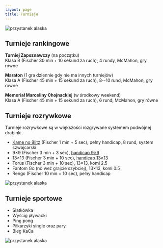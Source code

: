 ```yaml
---
layout: page
title: Turnieje
---
```


![przystanek alaska](/public/go.jpg)

## Turnieje rankingowe

**Turniej Zapoznawczy** (na początku)  
Klasa B (Fischer 30 min + 10 sekund za ruch), 4 rundy, McMahon, gry równe

**Maraton** (1 gra dziennie gdy nie ma innych turniejów)  
Klasa A (Fischer 45 min + 15 sekund za ruch), 8--10 rund, McMahon, gry równe

**Memoriał Marceliny Chojnackiej** (w środkowy weekend)  
Klasa A (Fischer 45 min + 15 sekund za ruch), 6 rund, McMahon, gry równe

## Turnieje rozrywkowe

Turnieje rozrywkowe są w większości rozgrywane systemem podwójnej drabinki.

- [Kame no Blitz](https://docs.google.com/spreadsheets/d/1zbl8O6A_GIixd_r_cRVSRt_fwAvCIj6I1qBB_N_V7yk/edit) (Fischer 1 min + 5 sec), pełny handicap, 8 rund, system szwajcarski
- 9&times;9 (Fischer 3 min + 3 sec), [handicap 9&times;9](/public/handi/handi-9.pdf)
- 13&times;13 (Fischer 3 min + 10 sec), [handicap 13&times;13](/public/handi/handi-13.pdf)
- Torus (Fischer 3 min + 10 sec), 13&times;13, komi 2.5
- Fantom Go (no weź grajcie szybciej), 13&times;13, komi 0.5
- Rengo (Fischer 10 min + 10 sec), pełny handicap

![przystanek alaska](/public/drabinka.jpg)

## Turnieje sportowe

- Siatkówka
- Wyścig pływacki
- Ping pong
- Piłkarzyki single oraz pary
- Bieg KaCa

![przystanek alaska](/public/osadniki.jpg)
